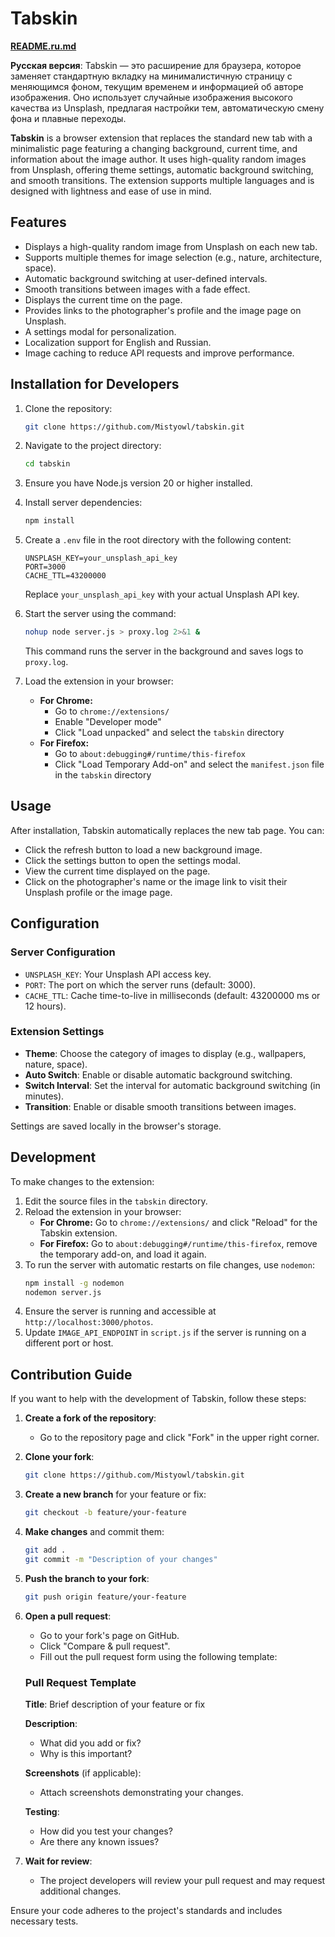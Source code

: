 # Tabskin

**[README.ru.md](README.ru.md)**

**Русская версия**: Tabskin — это расширение для браузера, которое заменяет стандартную вкладку на минималистичную страницу с меняющимся фоном, текущим временем и информацией об авторе изображения. Оно использует случайные изображения высокого качества из Unsplash, предлагая настройки тем, автоматическую смену фона и плавные переходы.

**Tabskin** is a browser extension that replaces the standard new tab with a minimalistic page featuring a changing background, current time, and information about the image author. It uses high-quality random images from Unsplash, offering theme settings, automatic background switching, and smooth transitions. The extension supports multiple languages and is designed with lightness and ease of use in mind.

## Features

- Displays a high-quality random image from Unsplash on each new tab.
- Supports multiple themes for image selection (e.g., nature, architecture, space).
- Automatic background switching at user-defined intervals.
- Smooth transitions between images with a fade effect.
- Displays the current time on the page.
- Provides links to the photographer's profile and the image page on Unsplash.
- A settings modal for personalization.
- Localization support for English and Russian.
- Image caching to reduce API requests and improve performance.

## Installation for Developers

1. Clone the repository:
   ```bash
   git clone https://github.com/Mistyowl/tabskin.git
   ```

2. Navigate to the project directory:
   ```bash
   cd tabskin
   ```

3. Ensure you have Node.js version 20 or higher installed.

4. Install server dependencies:
   ```bash
   npm install
   ```

5. Create a `.env` file in the root directory with the following content:
   ```env
   UNSPLASH_KEY=your_unsplash_api_key
   PORT=3000
   CACHE_TTL=43200000
   ```
   Replace `your_unsplash_api_key` with your actual Unsplash API key.

6. Start the server using the command:
   ```bash
   nohup node server.js > proxy.log 2>&1 &
   ```
   This command runs the server in the background and saves logs to `proxy.log`.

7. Load the extension in your browser:
   - **For Chrome:**
     - Go to `chrome://extensions/`
     - Enable "Developer mode"
     - Click "Load unpacked" and select the `tabskin` directory
   - **For Firefox:**
     - Go to `about:debugging#/runtime/this-firefox`
     - Click "Load Temporary Add-on" and select the `manifest.json` file in the `tabskin` directory

## Usage

After installation, Tabskin automatically replaces the new tab page. You can:

- Click the refresh button to load a new background image.
- Click the settings button to open the settings modal.
- View the current time displayed on the page.
- Click on the photographer's name or the image link to visit their Unsplash profile or the image page.

## Configuration

### Server Configuration

- `UNSPLASH_KEY`: Your Unsplash API access key.
- `PORT`: The port on which the server runs (default: 3000).
- `CACHE_TTL`: Cache time-to-live in milliseconds (default: 43200000 ms or 12 hours).

### Extension Settings

- **Theme**: Choose the category of images to display (e.g., wallpapers, nature, space).
- **Auto Switch**: Enable or disable automatic background switching.
- **Switch Interval**: Set the interval for automatic background switching (in minutes).
- **Transition**: Enable or disable smooth transitions between images.

Settings are saved locally in the browser's storage.

## Development

To make changes to the extension:

1. Edit the source files in the `tabskin` directory.
2. Reload the extension in your browser:
   - **For Chrome:** Go to `chrome://extensions/` and click "Reload" for the Tabskin extension.
   - **For Firefox:** Go to `about:debugging#/runtime/this-firefox`, remove the temporary add-on, and load it again.
3. To run the server with automatic restarts on file changes, use `nodemon`:
   ```bash
   npm install -g nodemon
   nodemon server.js
   ```
4. Ensure the server is running and accessible at `http://localhost:3000/photos`.
5. Update `IMAGE_API_ENDPOINT` in `script.js` if the server is running on a different port or host.

## Contribution Guide

If you want to help with the development of Tabskin, follow these steps:

1. **Create a fork of the repository**:
   - Go to the repository page and click "Fork" in the upper right corner.

2. **Clone your fork**:
   ```bash
   git clone https://github.com/Mistyowl/tabskin.git
   ```

3. **Create a new branch** for your feature or fix:
   ```bash
   git checkout -b feature/your-feature
   ```

4. **Make changes** and commit them:
   ```bash
   git add .
   git commit -m "Description of your changes"
   ```

5. **Push the branch to your fork**:
   ```bash
   git push origin feature/your-feature
   ```

6. **Open a pull request**:
   - Go to your fork's page on GitHub.
   - Click "Compare & pull request".
   - Fill out the pull request form using the following template:

   ### Pull Request Template

   **Title**: Brief description of your feature or fix

   **Description**:
   - What did you add or fix?
   - Why is this important?

   **Screenshots** (if applicable):
   - Attach screenshots demonstrating your changes.

   **Testing**:
   - How did you test your changes?
   - Are there any known issues?

7. **Wait for review**:
   - The project developers will review your pull request and may request additional changes.

Ensure your code adheres to the project's standards and includes necessary tests.